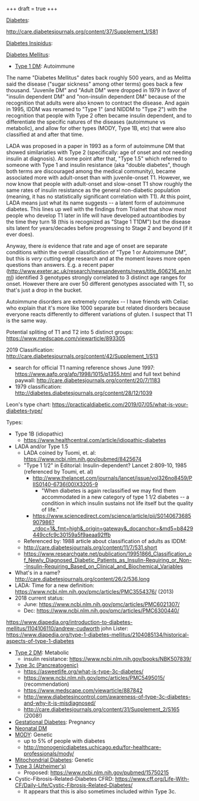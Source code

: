 +++
draft = true
+++



[Diabetes](https://en.wikipedia.org/wiki/Diabetes_(disambiguation)):

http://care.diabetesjournals.org/content/37/Supplement_1/S81

[Diabetes Insipidus](https://en.wikipedia.org/wiki/Diabetes_insipidus):

[Diabetes Mellitus](https://en.wikipedia.org/wiki/Diabetes_mellitus):

* [Type 1 DM](https://en.wikipedia.org/wiki/Diabetes_mellitus_type_1): Autoimmune

The name "Diabetes Mellitus" dates back roughly 500 years, and as Melitta said the disease ("sugar sickness" among other terms) goes back a few thousand.  "Juvenile DM" and "Adult DM" were dropped in 1979 in favor of "insulin dependent DM" and "non-insulin dependent DM" because of the recognition that adults were also known to contract the disease.  And again in 1995, IDDM was renamed to "Type 1" (and NIDDM to "Type 2") with the recognition that people with Type 2 often became insulin dependent, and to differentiate the specific natures of the diseases (autoimmune vs metabolic), and allow for other types (MODY, Type 1B, etc) that were also classified at and after that time.

LADA was proposed in a paper in 1993 as a form of autoimmune DM that showed similariaties with Type 2 (specifically: age of onset and not needing insulin at diagnosis).  At some point after that, "Type 1.5" which referred to someone with Type 1 and insulin resistance (aka "double diabetes", though both terms are discouraged among the medical community), became associated more with adult-onset than with juvenile-onset T1.  However, we now know that people with adult-onset and slow-onset T1 show roughly the same rates of insulin resistance as the general non-diabetic population (meaning, it has no statistically significant correlation with T1).  At this point, LADA means just what its name suggests -- a latent form of autoimmune diabetes.  This lines up well with the findings from Trialnet that show *most* people who develop T1 later in life will have developed autoantibodies by the time they turn 18 (this is recognized as "Stage 1 T1DM") but the disease sits latent for years/decades before progressing to Stage 2 and beyond (if it ever does).

Anyway, there *is* evidence that rate and age of onset are separate conditions within the overall classification of "Type 1 or Autoimmune DM", but this is *very* cutting edge research and at the moment leaves more open questions than answers.  E.g. a recent paper (http://www.exeter.ac.uk/research/newsandevents/news/title_606216_en.html) identified 3 genotypes strongly correlated to 3 distinct age ranges for onset.  However there are over 50 different genotypes associated with T1, so that's just a drop in the bucket.

Autoimmune disorders are extremely complex -- I have friends with Celiac who explain that it's more like 1000 separate but related disorders because everyone reacts differently to different variations of gluten.  I suspect that T1 is the same way.

Potential spliting of T1 and T2 into 5 distinct groups: https://www.medscape.com/viewarticle/893305

2019 Classification: http://care.diabetesjournals.org/content/42/Supplement_1/S13
* search for official T1 naming reference shows June 1997: https://www.aafp.org/afp/1998/1015/p1355.html and full text behind paywall: http://care.diabetesjournals.org/content/20/7/1183
* 1979 classification: http://diabetes.diabetesjournals.org/content/28/12/1039

Leon's type chart: https://practicaldiabetic.com/2019/07/05/what-is-your-diabetes-type/


Types:

  * Type 1B (idiopathic)
    * https://www.healthcentral.com/article/idiopathic-diabetes
  * LADA and/or Type 1.5
    - LADA coined by Tuomi, et. al: https://www.ncbi.nlm.nih.gov/pubmed/8425674
    - "Type 1 1/2" in Editorial: Insulin-dependent? Lancet 2:809-10, 1985
       (referenced by Toumi, et. al)
       * http://www.thelancet.com/journals/lancet/issue/vol326no8459/PIIS0140-6736(00)X3205-9
         - "When diabetes is again reclassified we may find them accommodated in a new category of type 1 1/2 diabetes -- a condition in which insulin sustains not life itself but the quality of life."
       * https://www.sciencedirect.com/science/article/pii/S0140673685907986?_rdoc=1&_fmt=high&_origin=gateway&_docanchor=&md5=b8429449ccfc9c30159a5f9aeaa92ffb
    -  Referenced by:  1988 article about classification of adults as IDDM:
      - http://care.diabetesjournals.org/content/11/7/531.short
      - https://www.researchgate.net/publication/19951866_Classification_of_Newly_Diagnosed_Diabetic_Patients_as_Insulin-Requiring_or_Non--Insulin-Requiring_Based_on_Clinical_and_Biochemical_Variables
  * What's in a name? http://care.diabetesjournals.org/content/26/2/536.long
  * LADA: Time for a new definition: https://www.ncbi.nlm.nih.gov/pmc/articles/PMC3554376/ (2013)
  * 2018 current status:
    * June: https://www.ncbi.nlm.nih.gov/pmc/articles/PMC6021307/
    * Dec: https://www.ncbi.nlm.nih.gov/pmc/articles/PMC6300440/


https://www.diapedia.org/introduction-to-diabetes-mellitus/1104106110/andrew-cudworth
john Lister: https://www.diapedia.org/type-1-diabetes-mellitus/2104085134/historical-aspects-of-type-1-diabetes

* [Type 2 DM](https://en.wikipedia.org/wiki/Diabetes_mellitus_type_2): Metabolic
  * insulin resistance: https://www.ncbi.nlm.nih.gov/books/NBK507839/
* [Type 3c (Pancreatogenic)](https://en.wikipedia.org/wiki/Type_3c_(Pancreatogenic)_Diabetes)
  * https://asweetlife.org/what-is-type-3c-diabetes/
  * https://www.ncbi.nlm.nih.gov/pmc/articles/PMC5495015/ (recommendation)
  * https://www.medscape.com/viewarticle/887842
  * http://www.diabetesincontrol.com/awareness-of-type-3c-diabetes-and-why-it-is-misdiagnosed/
  * http://care.diabetesjournals.org/content/31/Supplement_2/S165 (2008!)
* [Gestational Diabetes](https://en.wikipedia.org/wiki/Gestational_diabetes): Pregnancy
* [Neonatal DM](https://en.wikipedia.org/wiki/Neonatal_diabetes_mellitus)
* [MODY](https://en.wikipedia.org/wiki/Maturity_onset_diabetes_of_the_young): Genetic
  * up to 5% of people with diabetes
  * http://monogenicdiabetes.uchicago.edu/for-healthcare-professionals/mody/
* [Mitochondrial Diabetes](https://en.wikipedia.org/wiki/Diabetes_mellitus_and_deafness): Genetic
* [Type 3 (Alzheimer's)](https://en.wikipedia.org/wiki/Type_3_diabetes)
  * Proposed: https://www.ncbi.nlm.nih.gov/pubmed/15750215
* Cystic-Fibrosis-Related-Diabetes
CFRD: https://www.cff.org/Life-With-CF/Daily-Life/Cystic-Fibrosis-Related-Diabetes/
  * It appears that this is also sometimes included within Type 3c.

